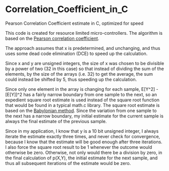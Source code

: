 # Correlation_Coefficient_in_C
Pearson Correlation Coefficient estimate in C, optimized for speed

This code is created for resource limited micro-controllers. The algorithm is based on the <a href=https://en.wikipedia.org/wiki/Pearson_correlation_coefficient>Pearson correlation coefficient</a>.

The approach assumes that x is predetermined, and unchanging, and thus uses some dead code elimination (DCE) to speed up the calculation.

Since x and y are unsigned integers, the size of x was chosen to be divisible by a power of two (32 in this case) so that instead of dividing the sum of the elements, by the size of the arrays (i.e. 32) to get the average, the sum could instead be shifted by 5, thus speeding up the calculation.

Since only one element in the array is changing for each sample, E[Y^2] - [E[Y]]^2 has a fairly narrow boundary from one sample to the next, so an expedient square root estimate is used instead of the square root function that would be found in a typical math.c library. The square root estimate is based on the <a href=https://en.wikipedia.org/wiki/Methods_of_computing_square_roots#Babylonian_method>Babylonian method</a>. Since the variation from one sample to the next has a narrow boundary, my initial estimate for the current sample is always the final estimate of the previous sample.

Since in my application, I know that y is a 10 bit unsigned integer, I always iterate the estimate exactly three times, and never check for convergence, because I know that the estimate will be good enough after three iterations. I also force the square root result to be 1 whenever the outcome would otherwise be zero. Otherwise, not only would there be a division by zero, in the final calculation of p(X,Y), the initial estimate for the next sample, and thus all subsequent iterations of the estimate would be zero.
